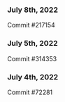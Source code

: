 ### July 8th, 2022

Commit #217154

### July 5th, 2022

Commit #314353


### July 4th, 2022

Commit #72281
